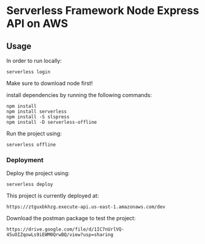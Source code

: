 # Serverless Framework Node Express API on AWS
## Usage
In order to run locally:

```
serverless login
```

Make sure to download node first!


install dependencies by running the following commands:

```
npm install
npm install serverless
npm install -S slspress
npm install -D serverless-offline
```

Run the project using:

```
serverless offline
```

### Deployment
Deploy the project using:

```
serverless deploy
```

This project is currently deployed at:
```
https://ztguxbkhzg.execute-api.us-east-1.amazonaws.com/dev
```

Download the postman package to test the project:
```
https://drive.google.com/file/d/1IC7nUrlVQ-45uOIZqowLs9iEWM0QrwBQ/view?usp=sharing
```

